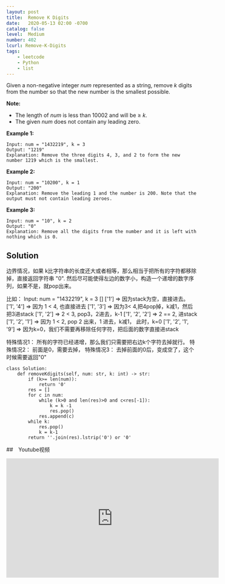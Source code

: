 ```yaml
---
layout: post
title:  Remove K Digits
date:   2020-05-13 02:00 -0700
catalog: false
level:  Medium
number: 402
lcurl: Remove-K-Digits 
tags:
    - leetcode
    - Python
    - list
---
```

Given a non-negative integer *num* represented as a string, remove *k* digits from the number so that the new number is the smallest possible.

**Note:**

- The length of *num* is less than 10002 and will be ≥ *k*.
- The given *num* does not contain any leading zero.



**Example 1:**

```
Input: num = "1432219", k = 3
Output: "1219"
Explanation: Remove the three digits 4, 3, and 2 to form the new number 1219 which is the smallest.
```



**Example 2:**

```
Input: num = "10200", k = 1
Output: "200"
Explanation: Remove the leading 1 and the number is 200. Note that the output must not contain leading zeroes.
```



**Example 3:**

```
Input: num = "10", k = 2
Output: "0"
Explanation: Remove all the digits from the number and it is left with nothing which is 0.
```

## Solution

边界情况，如果 k比字符串的长度还大或者相等，那么相当于把所有的字符都移除掉，直接返回字符串 "0".
然后尽可能使得左边的数字小，构造一个递增的数字序列，如果不是，就pop出来。

比如： Input: num = "1432219", k = 3
[]
['1'] => 因为stack为空，直接进去。
['1', '4'] => 因为 1 < 4, 也直接进去
['1', '3'] => 因为3< 4,把4pop掉，k减1，然后把3进stack
['1', '2'] => 2 < 3, pop3，2进去，k-1
['1', '2', '2'] => 2 == 2, 进stack
['1', '2', '1'] => 因为  1 < 2, pop 2 出来，1 进去，k减1， 此时，k=0
['1', '2', '1', '9'] => 因为k=0，我们不需要再移除任何字符，把后面的数字直接进stack

特殊情况1：
所有的字符已经递增，那么我们只需要把右边k个字符去掉就行。
特殊情况2：
前面是0，需要去掉，
特殊情况3：
去掉前面的0后，变成空了，这个时候需要返回"0"

```
class Solution:
    def removeKdigits(self, num: str, k: int) -> str:
        if (k>= len(num)):
            return '0'
        res = []
        for c in num:
            while (k>0 and len(res)>0 and c<res[-1]):
                k = k -1
                res.pop()
            res.append(c)
        while k:
            res.pop()
            k = k-1
        return ''.join(res).lstrip('0') or '0'
```

##　Youtube视频

<iframe width="560" height="315" src="https://www.youtube.com/embed/dDJX1ZL8ZOw" frameborder="0" allow="accelerometer; autoplay; encrypted-media; gyroscope; picture-in-picture" allowfullscreen></iframe>


